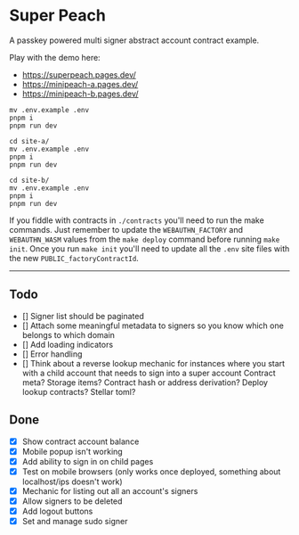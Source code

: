 # Super Peach

A passkey powered multi signer abstract account contract example.

Play with the demo here:
- https://superpeach.pages.dev/
- https://minipeach-a.pages.dev/
- https://minipeach-b.pages.dev/

```
mv .env.example .env
pnpm i
pnpm run dev
```

```
cd site-a/
mv .env.example .env
pnpm i
pnpm run dev
```

```
cd site-b/
mv .env.example .env
pnpm i
pnpm run dev
```

If you fiddle with contracts in `./contracts` you'll need to run the make commands. Just remember to update the `WEBAUTHN_FACTORY` and `WEBAUTHN_WASM` values from the `make deploy` command before running `make init`. Once you run `make init` you'll need to update all the `.env` site files with the new `PUBLIC_factoryContractId`. 

---

## Todo
- [] Signer list should be paginated
- [] Attach some meaningful metadata to signers so you know which one belongs to which domain
- [] Add loading indicators
- [] Error handling
- [] Think about a reverse lookup mechanic for instances where you start with a child account that needs to sign into a super account
    Contract meta?
    Storage items?
    Contract hash or address derivation?
    Deploy lookup contracts?
    Stellar toml?

## Done
- [x] Show contract account balance
- [x] Mobile popup isn't working
- [x] Add ability to sign in on child pages
- [x] Test on mobile browsers (only works once deployed, something about localhost/ips doesn't work)
- [x] Mechanic for listing out all an account's signers
- [x] Allow signers to be deleted
- [x] Add logout buttons
- [x] Set and manage sudo signer